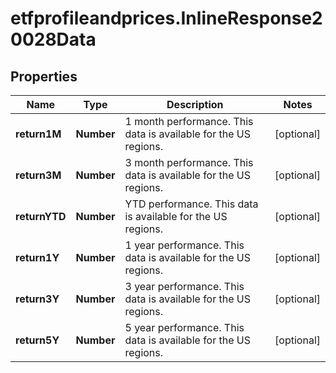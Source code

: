 # etfprofileandprices.InlineResponse20028Data

## Properties

Name | Type | Description | Notes
------------ | ------------- | ------------- | -------------
**return1M** | **Number** | 1 month performance. This data is available for the US regions. | [optional] 
**return3M** | **Number** | 3 month performance. This data is available for the US regions. | [optional] 
**returnYTD** | **Number** | YTD performance. This data is available for the US regions. | [optional] 
**return1Y** | **Number** | 1 year performance. This data is available for the US regions. | [optional] 
**return3Y** | **Number** | 3 year performance. This data is available for the US regions. | [optional] 
**return5Y** | **Number** | 5 year performance. This data is available for the US regions. | [optional] 


